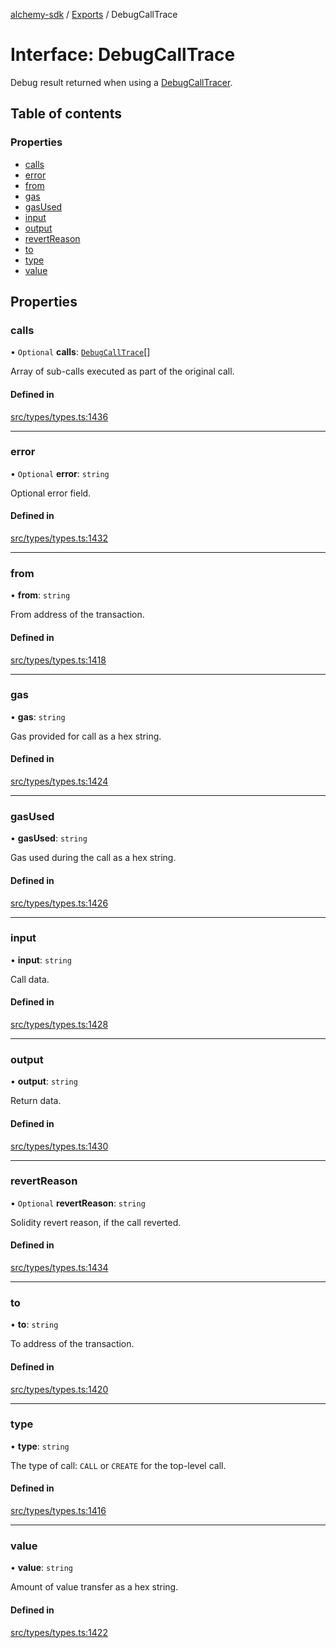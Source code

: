 [alchemy-sdk](../README.md) / [Exports](../modules.md) / DebugCallTrace

# Interface: DebugCallTrace

Debug result returned when using a [DebugCallTracer](DebugCallTracer.md).

## Table of contents

### Properties

- [calls](DebugCallTrace.md#calls)
- [error](DebugCallTrace.md#error)
- [from](DebugCallTrace.md#from)
- [gas](DebugCallTrace.md#gas)
- [gasUsed](DebugCallTrace.md#gasused)
- [input](DebugCallTrace.md#input)
- [output](DebugCallTrace.md#output)
- [revertReason](DebugCallTrace.md#revertreason)
- [to](DebugCallTrace.md#to)
- [type](DebugCallTrace.md#type)
- [value](DebugCallTrace.md#value)

## Properties

### calls

• `Optional` **calls**: [`DebugCallTrace`](DebugCallTrace.md)[]

Array of sub-calls executed as part of the original call.

#### Defined in

[src/types/types.ts:1436](https://github.com/alchemyplatform/alchemy-sdk-js/blob/7ae04a5/src/types/types.ts#L1436)

___

### error

• `Optional` **error**: `string`

Optional error field.

#### Defined in

[src/types/types.ts:1432](https://github.com/alchemyplatform/alchemy-sdk-js/blob/7ae04a5/src/types/types.ts#L1432)

___

### from

• **from**: `string`

From address of the transaction.

#### Defined in

[src/types/types.ts:1418](https://github.com/alchemyplatform/alchemy-sdk-js/blob/7ae04a5/src/types/types.ts#L1418)

___

### gas

• **gas**: `string`

Gas provided for call as a hex string.

#### Defined in

[src/types/types.ts:1424](https://github.com/alchemyplatform/alchemy-sdk-js/blob/7ae04a5/src/types/types.ts#L1424)

___

### gasUsed

• **gasUsed**: `string`

Gas used during the call as a hex string.

#### Defined in

[src/types/types.ts:1426](https://github.com/alchemyplatform/alchemy-sdk-js/blob/7ae04a5/src/types/types.ts#L1426)

___

### input

• **input**: `string`

Call data.

#### Defined in

[src/types/types.ts:1428](https://github.com/alchemyplatform/alchemy-sdk-js/blob/7ae04a5/src/types/types.ts#L1428)

___

### output

• **output**: `string`

Return data.

#### Defined in

[src/types/types.ts:1430](https://github.com/alchemyplatform/alchemy-sdk-js/blob/7ae04a5/src/types/types.ts#L1430)

___

### revertReason

• `Optional` **revertReason**: `string`

Solidity revert reason, if the call reverted.

#### Defined in

[src/types/types.ts:1434](https://github.com/alchemyplatform/alchemy-sdk-js/blob/7ae04a5/src/types/types.ts#L1434)

___

### to

• **to**: `string`

To address of the transaction.

#### Defined in

[src/types/types.ts:1420](https://github.com/alchemyplatform/alchemy-sdk-js/blob/7ae04a5/src/types/types.ts#L1420)

___

### type

• **type**: `string`

The type of call: `CALL` or `CREATE` for the top-level call.

#### Defined in

[src/types/types.ts:1416](https://github.com/alchemyplatform/alchemy-sdk-js/blob/7ae04a5/src/types/types.ts#L1416)

___

### value

• **value**: `string`

Amount of value transfer as a hex string.

#### Defined in

[src/types/types.ts:1422](https://github.com/alchemyplatform/alchemy-sdk-js/blob/7ae04a5/src/types/types.ts#L1422)
